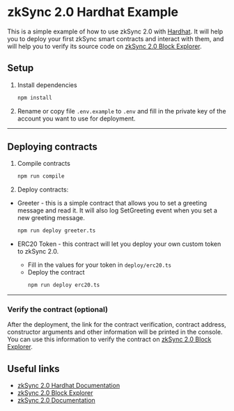 # zkSync 2.0 Hardhat Example
This is a simple example of how to use zkSync 2.0 with [Hardhat](https://v2-docs.zksync.io/api/hardhat/getting-started.html). It will help you to deploy your first zkSync smart contracts and interact with them, and will help you to verify its source code on [zkSync 2.0 Block Explorer](https://scan-v2.zksync.dev/).


## Setup
1. Install dependencies
    ```bash
    npm install
    ```
2. Rename or copy file `.env.example` to `.env` and fill in the private key of the account you want to use for deployment.

---


## Deploying contracts
1. Compile contracts
    ```bash
    npm run compile
    ```

2. Deploy contracts:
  - Greeter - this is a simple contract that allows you to set a greeting message and read it. It will also log SetGreeting event when you set a new greeting message.
    ```bash
    npm run deploy greeter.ts
    ```

  - ERC20 Token - this contract will let you deploy your own custom token to zkSync 2.0.
    - Fill in the values for your token in `deploy/erc20.ts`
    - Deploy the contract
      ```bash
      npm run deploy erc20.ts
      ```

---


### Verify the contract (optional)
After the deployment, the link for the contract verification, contract address, constructor arguments and other information will be printed in the console. You can use this information to verify the contract on [zkSync 2.0 Block Explorer](https://scan-v2.zksync.dev/).


## Useful links
- [zkSync 2.0 Hardhat Documentation](https://v2-docs.zksync.io/api/hardhat/getting-started.html)
- [zkSync 2.0 Block Explorer](https://scan-v2.zksync.dev/)
- [zkSync 2.0 Documentation](https://v2-docs.zksync.io/)